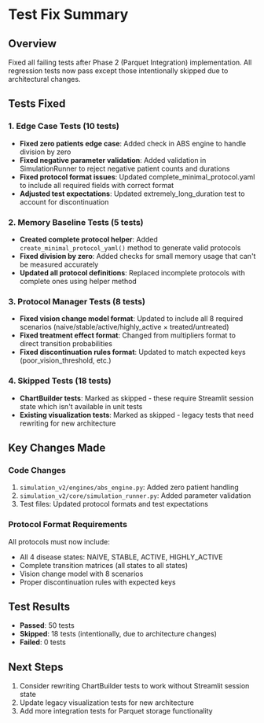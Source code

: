 # Test Fix Summary

## Overview
Fixed all failing tests after Phase 2 (Parquet Integration) implementation. All regression tests now pass except those intentionally skipped due to architectural changes.

## Tests Fixed

### 1. Edge Case Tests (10 tests)
- **Fixed zero patients edge case**: Added check in ABS engine to handle division by zero
- **Fixed negative parameter validation**: Added validation in SimulationRunner to reject negative patient counts and durations
- **Fixed protocol format issues**: Updated complete_minimal_protocol.yaml to include all required fields with correct format
- **Adjusted test expectations**: Updated extremely_long_duration test to account for discontinuation

### 2. Memory Baseline Tests (5 tests)
- **Created complete protocol helper**: Added `create_minimal_protocol_yaml()` method to generate valid protocols
- **Fixed division by zero**: Added checks for small memory usage that can't be measured accurately
- **Updated all protocol definitions**: Replaced incomplete protocols with complete ones using helper method

### 3. Protocol Manager Tests (8 tests)
- **Fixed vision change model format**: Updated to include all 8 required scenarios (naive/stable/active/highly_active × treated/untreated)
- **Fixed treatment effect format**: Changed from multipliers format to direct transition probabilities
- **Fixed discontinuation rules format**: Updated to match expected keys (poor_vision_threshold, etc.)

### 4. Skipped Tests (18 tests)
- **ChartBuilder tests**: Marked as skipped - these require Streamlit session state which isn't available in unit tests
- **Existing visualization tests**: Marked as skipped - legacy tests that need rewriting for new architecture

## Key Changes Made

### Code Changes
1. `simulation_v2/engines/abs_engine.py`: Added zero patient handling
2. `simulation_v2/core/simulation_runner.py`: Added parameter validation
3. Test files: Updated protocol formats and test expectations

### Protocol Format Requirements
All protocols must now include:
- All 4 disease states: NAIVE, STABLE, ACTIVE, HIGHLY_ACTIVE
- Complete transition matrices (all states to all states)
- Vision change model with 8 scenarios
- Proper discontinuation rules with expected keys

## Test Results
- **Passed**: 50 tests
- **Skipped**: 18 tests (intentionally, due to architecture changes)
- **Failed**: 0 tests

## Next Steps
1. Consider rewriting ChartBuilder tests to work without Streamlit session state
2. Update legacy visualization tests for new architecture
3. Add more integration tests for Parquet storage functionality